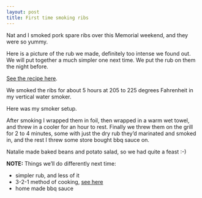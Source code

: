 ```yaml
---
layout: post
title: First time smoking ribs
---
```


Nat and I smoked pork spare ribs over this Memorial weekend, and they
were so yummy.

Here is a picture of the rub we made, definitely too intense we found
out. We will put together a much simpler one next time. We put the rub
on them the night before.

[See the recipe here](http://bit.ly/v02eI).

We smoked the ribs for about 5 hours at 205 to 225 degrees Fahrenheit in
my vertical water smoker.

Here was my smoker setup.

After smoking I wrapped them in foil, then wrapped in a warm wet towel,
and threw in a cooler for an hour to rest. Finally we threw them on the
grill for 2 to 4 minutes, some with just the dry rub they’d marinated
and smoked in, and the rest I threw some store bought bbq sauce on.

Natalie made baked beans and potato salad, so we had quite a feast :-)

**<span class="caps"><span class="caps">NOTE</span></span>:** Things
we’ll do differently next time:

-   simpler rub, and less of it
-   3-2-1 method of cooking, [see
    here](http://www.wyntk.us/food/3-2-1-rib-method.shtml)
-   home made bbq sauce

